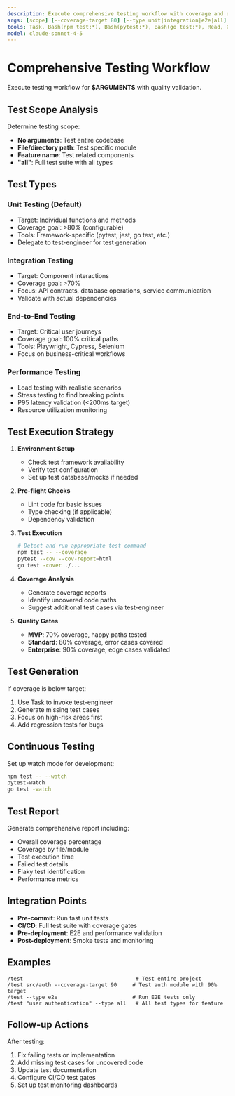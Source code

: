 ```yaml
---
description: Execute comprehensive testing workflow with coverage and quality gates
args: [scope] [--coverage-target 80] [--type unit|integration|e2e|all]
tools: Task, Bash(npm test:*), Bash(pytest:*), Bash(go test:*), Read, Grep
model: claude-sonnet-4-5
---
```


# Comprehensive Testing Workflow

Execute testing workflow for **$ARGUMENTS** with quality validation.

## Test Scope Analysis

Determine testing scope:
- **No arguments**: Test entire codebase
- **File/directory path**: Test specific module
- **Feature name**: Test related components
- **"all"**: Full test suite with all types

## Test Types

### Unit Testing (Default)
- Target: Individual functions and methods
- Coverage goal: >80% (configurable)
- Tools: Framework-specific (pytest, jest, go test, etc.)
- Delegate to test-engineer for test generation

### Integration Testing
- Target: Component interactions
- Coverage goal: >70%
- Focus: API contracts, database operations, service communication
- Validate with actual dependencies

### End-to-End Testing
- Target: Critical user journeys
- Coverage goal: 100% critical paths
- Tools: Playwright, Cypress, Selenium
- Focus on business-critical workflows

### Performance Testing
- Load testing with realistic scenarios
- Stress testing to find breaking points
- P95 latency validation (<200ms target)
- Resource utilization monitoring

## Test Execution Strategy

1. **Environment Setup**
   - Check test framework availability
   - Verify test configuration
   - Set up test database/mocks if needed

2. **Pre-flight Checks**
   - Lint code for basic issues
   - Type checking (if applicable)
   - Dependency validation

3. **Test Execution**
   ```bash
   # Detect and run appropriate test command
   npm test -- --coverage
   pytest --cov --cov-report=html
   go test -cover ./...
   ```

4. **Coverage Analysis**
   - Generate coverage reports
   - Identify uncovered code paths
   - Suggest additional test cases via test-engineer

5. **Quality Gates**
   - **MVP**: 70% coverage, happy paths tested
   - **Standard**: 80% coverage, error cases covered
   - **Enterprise**: 90% coverage, edge cases validated

## Test Generation

If coverage is below target:
1. Use Task to invoke test-engineer
2. Generate missing test cases
3. Focus on high-risk areas first
4. Add regression tests for bugs

## Continuous Testing

Set up watch mode for development:
```bash
npm test -- --watch
pytest-watch
go test -watch
```

## Test Report

Generate comprehensive report including:
- Overall coverage percentage
- Coverage by file/module
- Test execution time
- Failed test details
- Flaky test identification
- Performance metrics

## Integration Points

- **Pre-commit**: Run fast unit tests
- **CI/CD**: Full test suite with coverage gates
- **Pre-deployment**: E2E and performance validation
- **Post-deployment**: Smoke tests and monitoring

## Examples

```
/test                                    # Test entire project
/test src/auth --coverage-target 90     # Test auth module with 90% target
/test --type e2e                        # Run E2E tests only
/test "user authentication" --type all   # All test types for feature
```

## Follow-up Actions

After testing:
1. Fix failing tests or implementation
2. Add missing test cases for uncovered code
3. Update test documentation
4. Configure CI/CD test gates
5. Set up test monitoring dashboards